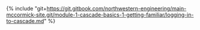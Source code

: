 {% include "git+https://git.gitbook.com/northwestern-engineering/main-mccormick-site.git/module-1-cascade-basics-1-getting-familiar/logging-in-to-cascade.md" %}